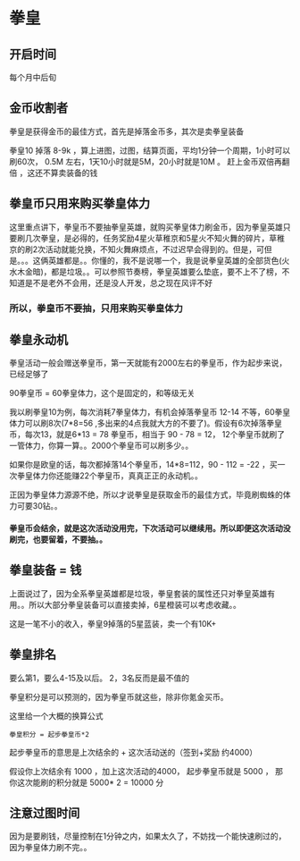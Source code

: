 # 拳皇

## 开启时间

每个月中后旬

## 金币收割者

拳皇是获得金币的最佳方式，首先是掉落金币多，其次是卖拳皇装备

拳皇10 掉落 8-9k ，算上进图，过图，结算页面，平均1分钟一个周期，1小时可以刷60次， 0.5M 左右，1天10小时就是5M，20小时就是10M 。 赶上金币双倍再翻倍 ，这还不算卖装备的钱

## 拳皇币只用来购买拳皇体力

这里重点讲下，拳皇币不要抽拳皇英雄，就购买拳皇体力刷金币，因为拳皇英雄只要刷几次拳皇，是必得的，任务奖励4星火草稚京和5星火不知火舞的碎片，草稚京的刷2次活动就能兑换，不知火舞麻烦点，不过迟早会得到的。但是，可但是。。。这俩英雄都是。。你懂的，我不是说哪一个，我是说拳皇英雄的全部货色\(火水木金暗\)，都是垃圾。。可以参照节奏榜，拳皇英雄要么垫底，要不上不了榜，不知道是不是老外不会用，还是没人开发，总之现在风评不好

### 所以，**拳皇币不要抽，只用来购买拳皇体力**

## 拳皇永动机

拳皇活动一般会赠送拳皇币，第一天就能有2000左右的拳皇币，作为起步来说，已经足够了

90拳皇币 = 60拳皇体力，这个是固定的，和等级无关

我以刷拳皇10为例，每次消耗7拳皇体力，有机会掉落拳皇币 12-14 不等，60拳皇体力可以刷8次\(7\*8=56 ,多出来的4点我就大方的不要了\)。假设有6次掉落拳皇币，每次13，就是6\*13 = 78 拳皇币，相当于 90 - 78 = 12， 12个拳皇币就刷了一管体力，你算一算。。2000个拳皇币可以刷多少。。

如果你是欧皇的话，每次都掉落14个拳皇币，14\*8=112，90 - 112 = -22 ，买一次拳皇体力你还能赚22个拳皇币，真真正正的永动机。。

正因为拳皇体力源源不绝，所以才说拳皇是获取金币的最佳方式，毕竟刷蜘蛛的体力可要30钻。。

#### 拳皇币会结余，就是这次活动没用完，下次活动可以继续用。所以即便这次活动没刷完，也要留着，不要抽。。

## 拳皇装备 = 钱

上面说过了，因为全系拳皇英雄都是垃圾，拳皇套装的属性还只对拳皇英雄有用。。所以大部分拳皇装备可以直接卖掉，6星橙装可以考虑收藏。。

这是一笔不小的收入，拳皇9掉落的5星蓝装，卖一个有10K+

## 拳皇排名

要么第1，要么4-15及以后。 2，3名反而是最不值的

拳皇积分是可以预测的，因为拳皇币就这些，除非你氪金买币。

这里给一个大概的换算公式

```text
拳皇积分 = 起步拳皇币*2
```

起步拳皇币的意思是上次结余的 + 这次活动送的（签到+奖励 约4000）

假设你上次结余有 1000 ，加上这次活动的4000， 起步拳皇币就是 5000 ， 那你这次能刷的积分就是 5000\* 2 = 10000 分

## 注意过图时间

因为是要刷钱，尽量控制在1分钟之内，如果太久了，不妨找一个能快速刷过的，因为拳皇体力刷不完。。

